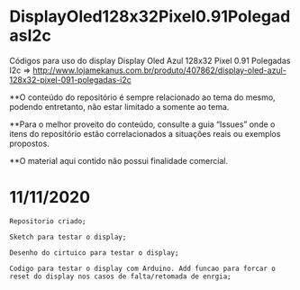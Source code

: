 # DisplayOled128x32Pixel0.91PolegadasI2c
Códigos para uso do display Display Oled Azul 128x32 Pixel 0.91 Polegadas I2c => http://www.lojamekanus.com.br/produto/407862/display-oled-azul-128x32-pixel-091-polegadas-i2c

**O conteúdo do repositório é sempre relacionado ao tema do mesmo, podendo entretanto, não estar limitado a somente ao tema.

**Para o melhor proveito do conteúdo, consulte a guia “Issues” onde o itens do repositório estão correlacionados a situações reais ou exemplos propostos.

**O material aqui contido não possui finalidade comercial.

# 11/11/2020 
    Repositorio criado;
    
    Sketch para testar o display;
    
    Desenho do cirtuico para testar o display;
    
    Codigo para testar o display com Arduino. Add funcao para forcar o reset do display nos casos de falta/retomada de enrgia;


